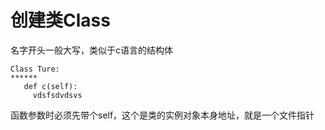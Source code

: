 # 创建类Class 
名字开头一般大写，类似于c语言的结构体
```
Class Ture:
******
   def c(self):
     vdsfsdvdsvs
```
函数参数时必须先带个self，这个是类的实例对象本身地址，就是一个文件指针
